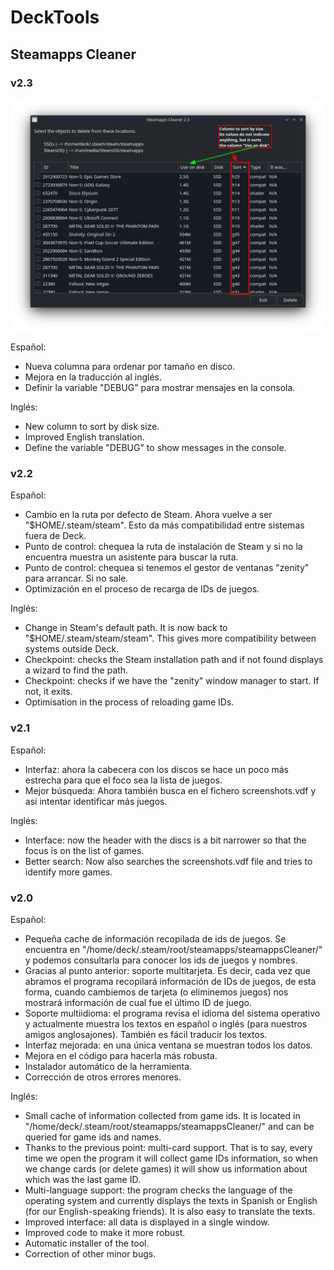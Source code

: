 # DeckTools

## Steamapps Cleaner

### v2.3

![order by disk Column](https://raw.githubusercontent.com/FranjeGueje/DeckTools/master/Doc/ColumnaOrdenar.png)

Español:

- Nueva columna para ordenar por tamaño en disco.
- Mejora en la traducción al inglés.
- Definir la variable "DEBUG" para mostrar mensajes en la consola.

Inglés:

- New column to sort by disk size.
- Improved English translation.
- Define the variable "DEBUG" to show messages in the console.

### v2.2

Español:

- Cambio en la ruta por defecto de Steam. Ahora vuelve a ser "$HOME/.steam/steam". Esto da más compatibilidad entre sistemas fuera de Deck.
- Punto de control: chequea la ruta de instalación de Steam y si no la encuentra muestra un asistente para buscar la ruta.
- Punto de control: chequea si tenemos el gestor de ventanas "zenity" para arrancar. Si no sale.
- Optimización en el proceso de recarga de IDs de juegos.

Inglés:

- Change in Steam's default path. It is now back to "$HOME/.steam/steam/steam". This gives more compatibility between systems outside Deck.
- Checkpoint: checks the Steam installation path and if not found displays a wizard to find the path.
- Checkpoint: checks if we have the "zenity" window manager to start. If not, it exits.
- Optimisation in the process of reloading game IDs.

### v2.1

Español:

- Interfaz: ahora la cabecera con los discos se hace un poco más estrecha para que el foco sea la lista de juegos.
- Mejor búsqueda: Ahora también busca en el fichero screenshots.vdf y así intentar identificar más juegos.

Inglés:

- Interface: now the header with the discs is a bit narrower so that the focus is on the list of games.
- Better search: Now also searches the screenshots.vdf file and tries to identify more games.

### v2.0

Español:

- Pequeña cache de información recopilada de ids de juegos. Se encuentra en "/home/deck/.steam/root/steamapps/steamappsCleaner/" y podemos consultarla para conocer los ids de juegos y nombres.
- Gracias al punto anterior: soporte multitarjeta. Es decir, cada vez que abramos el programa recopilará información de IDs de juegos, de esta forma, cuando cambiemos de tarjeta (o eliminemos juegos) nos mostrará información de cual fue el último ID de juego.
- Soporte multiidioma: el programa revisa el idioma del sistema operativo y actualmente muestra los textos en español o inglés (para nuestros amigos anglosajones). También es fácil traducir los textos.
- Interfaz mejorada: en una única ventana se muestran todos los datos.
- Mejora en el código para hacerla más robusta.
- Instalador automático de la herramienta.
- Corrección de otros errores menores.

Inglés:

- Small cache of information collected from game ids. It is located in "/home/deck/.steam/root/steamapps/steamappsCleaner/" and can be queried for game ids and names.
- Thanks to the previous point: multi-card support. That is to say, every time we open the program it will collect game IDs information, so when we change cards (or delete games) it will show us information about which was the last game ID.
- Multi-language support: the program checks the language of the operating system and currently displays the texts in Spanish or English (for our English-speaking friends). It is also easy to translate the texts.
- Improved interface: all data is displayed in a single window.
- Improved code to make it more robust.
- Automatic installer of the tool.
- Correction of other minor bugs.
